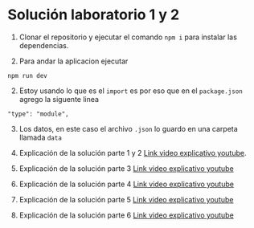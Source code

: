 # Solución laboratorio 1 y 2

1. Clonar el repositorio y ejecutar el comando ```npm i``` para instalar las dependencias.

2. Para andar la aplicacion ejecutar
```
npm run dev
```

2. Estoy usando lo que es el ```import``` es por eso que en el ```package.json``` agrego la siguente linea
```
"type": "module",
```

3. Los datos, en este caso el archivo ```.json``` lo guardo en una carpeta llamada ```data```

4. Explicación de la solución parte 1 y 2 [Link video explicativo youtube](https://www.youtube.com/watch?v=GR4a30ITzwQ).

5. Explicación de la solución parte 3 [Link video explicativo youtube](https://www.youtube.com/watch?v=CDKUf_EALGY)
6. Explicación de la solución parte 4 [Link video explicativo youtube](https://www.youtube.com/watch?v=MM45jm_Epew)
7. Explicación de la solución parte 5 [Link video explicativo youtube](https://www.youtube.com/watch?v=HXPA-6P7XXM)
8. Explicación de la solución parte 6 [Link video explicativo youtube](https://www.youtube.com/watch?v=Kno2UNx_h_8)